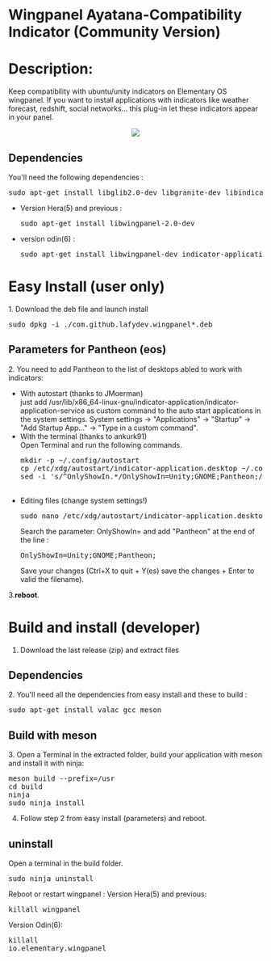 # Wingpanel Ayatana-Compatibility Indicator (Community Version)

<h1>Description:</h1>
Keep compatibility with ubuntu/unity indicators on Elementary OS wingpanel.
If you want to install applications with indicators like weather forecast, redshift, social networks... this plug-in let these indicators appear in your panel.

<p align="center"><img src="screenshot.png"/> </p>

<h2>Dependencies</h2>

You'll need the following dependencies :

<pre>sudo apt-get install libglib2.0-dev libgranite-dev libindicator3-dev </pre>

- Version Hera(5) and previous :
  
  <pre>sudo apt-get install libwingpanel-2.0-dev</pre>
- version odin(6) : 
  
  <pre>sudo apt-get install libwingpanel-dev indicator-application</pre>

<h1>Easy Install (user only)</h1>
1. Download the deb file and launch install<br/>
<pre>sudo dpkg -i ./com.github.lafydev.wingpanel*.deb</pre>

<h2>Parameters for Pantheon (eos)</h2>
2. You need to add Pantheon to the list of desktops abled to work with indicators:<br/>
<ul>
<li>With autostart (thanks to JMoerman) </li>
just add /usr/lib/x86_64-linux-gnu/indicator-application/indicator-application-service as custom command to the auto start applications in the system settings.
System settings -> "Applications" -> "Startup" -> "Add Startup App…" -> "Type in a custom command".
<br/>

<li>With the terminal (thanks to ankurk91) </li>
Open Terminal and run the following commands.
<pre>mkdir -p ~/.config/autostart
cp /etc/xdg/autostart/indicator-application.desktop ~/.config/autostart/
sed -i 's/^OnlyShowIn.*/OnlyShowIn=Unity;GNOME;Pantheon;/' ~/.config/autostart/indicator-application.desktop
</pre><br/>

<li>Editing files (change system settings!)</li>
<pre>sudo nano /etc/xdg/autostart/indicator-application.desktop</pre>
Search the parameter: OnlyShowIn= and add "Pantheon" at the end of the line : 
<pre>OnlyShowIn=Unity;GNOME;Pantheon;</pre>
Save your changes (Ctrl+X to quit + Y(es) save the changes + Enter to valid the filename).<br/>
</ul>

3.<b>reboot</b>.

<h1>Build and install (developer)</h1>

1. Download the last release (zip) and extract files 

<h2>Dependencies</h2>
2. You'll need all the dependencies from easy install and these to build : 
<pre>sudo apt-get install valac gcc meson </pre/>

<h2>Build with meson</h2>
3. Open a Terminal in the extracted folder, build your application with meson and install it with ninja:<br/>

<pre>meson build --prefix=/usr
cd build
ninja
sudo ninja install
</pre>

4. Follow step 2 from easy install (parameters) and reboot.

<h2>uninstall</h2>
Open a terminal in the build folder.
<pre>sudo ninja uninstall</pre>

Reboot or restart wingpanel : 
Version Hera(5) and previous:  <pre>killall wingpanel</pre>
Version Odin(6): <pre>killall io.elementary.wingpanel</pre>
